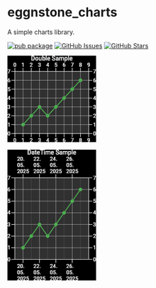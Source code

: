 # eggnstone_charts

A simple charts library.

[![pub package](https://img.shields.io/pub/v/eggnstone_charts.svg)](https://pub.dartlang.org/packages/eggnstone_charts)
[![GitHub Issues](https://img.shields.io/github/issues/eggnstone/eggnstone_charts.svg)](https://github.com/eggnstone/eggnstone_charts/issues)
[![GitHub Stars](https://img.shields.io/github/stars/eggnstone/eggnstone_charts.svg)](https://github.com/eggnstone/eggnstone_charts/stargazers)

![Double Sample](https://github.com/eggnstone/eggnstone_charts/blob/master/images/DoubleSample.png)

![DateTime Sample](https://github.com/eggnstone/eggnstone_charts/blob/master/images/DateTimeSample.png)
